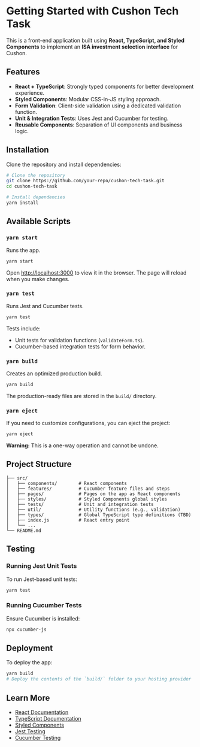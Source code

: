 # Getting Started with Cushon Tech Task

This is a front-end application built using **React, TypeScript, and Styled Components** to implement an **ISA investment selection interface** for Cushon.

## Features

- **React + TypeScript**: Strongly typed components for better development experience.
- **Styled Components**: Modular CSS-in-JS styling approach.
- **Form Validation**: Client-side validation using a dedicated validation function.
- **Unit & Integration Tests**: Uses Jest and Cucumber for testing.
- **Reusable Components**: Separation of UI components and business logic.

## Installation

Clone the repository and install dependencies:

```sh
# Clone the repository
git clone https://github.com/your-repo/cushon-tech-task.git
cd cushon-tech-task

# Install dependencies
yarn install
```

## Available Scripts

### `yarn start`

Runs the app.

```sh
yarn start
```

Open [http://localhost:3000](http://localhost:3000) to view it in the browser. The page will reload when you make changes.

### `yarn test`

Runs Jest and Cucumber tests.

```sh
yarn test
```

Tests include:

- Unit tests for validation functions (`validateForm.ts`).
- Cucumber-based integration tests for form behavior.

### `yarn build`

Creates an optimized production build.

```sh
yarn build
```

The production-ready files are stored in the `build/` directory.

### `yarn eject`

If you need to customize configurations, you can eject the project:

```sh
yarn eject
```

**Warning:** This is a one-way operation and cannot be undone.

## Project Structure

```
├── src/
│   ├── components/        # React components
│   ├── features/          # Cucumber feature files and steps
│   ├── pages/             # Pages on the app as React components
│   ├── styles/            # Styled Components global styles
│   ├── tests/             # Unit and integration tests
│   ├── util/              # Utility functions (e.g., validation)
│   ├── types/             # Global TypeScript type definitions (TBD)
│   ├── index.js           # React entry point
│   └── ...
└── README.md
```

## Testing

### Running Jest Unit Tests

To run Jest-based unit tests:

```sh
yarn test
```

### Running Cucumber Tests

Ensure Cucumber is installed:

```sh
npx cucumber-js
```

## Deployment

To deploy the app:

```sh
yarn build
# Deploy the contents of the `build/` folder to your hosting provider
```

## Learn More

- [React Documentation](https://reactjs.org/)
- [TypeScript Documentation](https://www.typescriptlang.org/)
- [Styled Components](https://styled-components.com/)
- [Jest Testing](https://jestjs.io/)
- [Cucumber Testing](https://cucumber.io/)